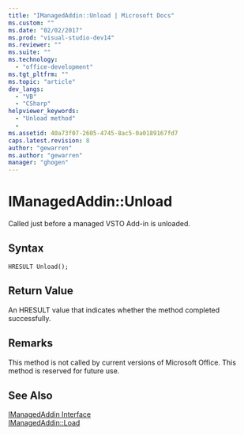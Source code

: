 ```yaml
---
title: "IManagedAddin::Unload | Microsoft Docs"
ms.custom: ""
ms.date: "02/02/2017"
ms.prod: "visual-studio-dev14"
ms.reviewer: ""
ms.suite: ""
ms.technology: 
  - "office-development"
ms.tgt_pltfrm: ""
ms.topic: "article"
dev_langs: 
  - "VB"
  - "CSharp"
helpviewer_keywords: 
  - "Unload method"
  - 
ms.assetid: 40a73f07-2605-4745-8ac5-0a0189167fd7
caps.latest.revision: 8
author: "gewarren"
ms.author: "gewarren"
manager: "ghogen"
---
```

# IManagedAddin::Unload
  Called just before a managed VSTO Add-in is unloaded.  
  
## Syntax  
  
```  
HRESULT Unload();  
```  
  
## Return Value  
 An HRESULT value that indicates whether the method completed successfully.  
  
## Remarks  
 This method is not called by current versions of Microsoft Office. This method is reserved for future use.  
  
## See Also  
 [IManagedAddin Interface](../vsto/imanagedaddin-interface.md)   
 [IManagedAddin::Load](../vsto/imanagedaddin-load.md)  
  
  